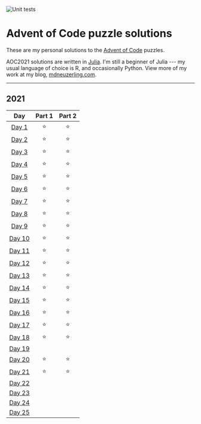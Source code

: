 ![Unit tests](https://github.com/mdneuzerling/advent_of_code/actions/workflows/aoc2021.yml/badge.svg)

# Advent of Code puzzle solutions

These are my personal solutions to the [Advent of Code](https://adventofcode.com/) puzzles.

AOC2021 solutions are written in [Julia](https://julialang.org/). I'm still a beginner of Julia --- my usual language of choice is R, and occasionally Python. View more of my work at my blog, [mdneuzerling.com](https://mdneuzerling.com).

---

## 2021

| Day | Part 1 | Part 2 |
| :---: | :---: | :---: |
| [Day 1](https://adventofcode.com/2021/day/1)   | ⭐ | ⭐ |
| [Day 2](https://adventofcode.com/2021/day/2)   | ⭐ | ⭐ |
| [Day 3](https://adventofcode.com/2021/day/3)   | ⭐ | ⭐ |
| [Day 4](https://adventofcode.com/2021/day/4)   | ⭐ | ⭐ |
| [Day 5](https://adventofcode.com/2021/day/5)   | ⭐ | ⭐ |
| [Day 6](https://adventofcode.com/2021/day/6)   | ⭐ | ⭐ |
| [Day 7](https://adventofcode.com/2021/day/7)   | ⭐ | ⭐ |
| [Day 8](https://adventofcode.com/2021/day/8)   | ⭐ | ⭐ |
| [Day 9](https://adventofcode.com/2021/day/9)   | ⭐ | ⭐ |
| [Day 10](https://adventofcode.com/2021/day/10) | ⭐ | ⭐ |
| [Day 11](https://adventofcode.com/2021/day/11) | ⭐ | ⭐ |
| [Day 12](https://adventofcode.com/2021/day/12) | ⭐ | ⭐ |
| [Day 13](https://adventofcode.com/2021/day/13) | ⭐ | ⭐ |
| [Day 14](https://adventofcode.com/2021/day/14) | ⭐ | ⭐ |
| [Day 15](https://adventofcode.com/2021/day/15) | ⭐ | ⭐ |
| [Day 16](https://adventofcode.com/2021/day/16) | ⭐ | ⭐ |
| [Day 17](https://adventofcode.com/2021/day/17) | ⭐ | ⭐ |
| [Day 18](https://adventofcode.com/2021/day/18) | ⭐ | ⭐ |
| [Day 19](https://adventofcode.com/2021/day/19) |   |   |
| [Day 20](https://adventofcode.com/2021/day/20) | ⭐ | ⭐ |
| [Day 21](https://adventofcode.com/2021/day/21) | ⭐ | ⭐ |
| [Day 22](https://adventofcode.com/2021/day/22) |   |   |
| [Day 23](https://adventofcode.com/2021/day/23) |   |   |
| [Day 24](https://adventofcode.com/2021/day/24) |   |   |
| [Day 25](https://adventofcode.com/2021/day/25) |   |   |